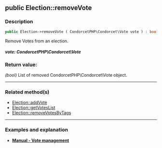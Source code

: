 ## public Election::removeVote

### Description    

```php
public Election->removeVote ( CondorcetPHP\Condorcet\Vote vote ) : bool
```

Remove Votes from an election.
    

##### **vote:** *CondorcetPHP\Condorcet\Vote*   
    


### Return value:   

*(bool)* List of removed CondorcetPHP\Condorcet\Vote object.


---------------------------------------

### Related method(s)      

* [Election::addVote](../Election%20Class/public%20Election--addVote.md)    
* [Election::getVotesList](../Election%20Class/public%20Election--getVotesList.md)    
* [Election::removeVotesByTags](../Election%20Class/public%20Election--removeVotesByTags.md)    

---------------------------------------

### Examples and explanation

* **[Manual - Vote management](https://github.com/julien-boudry/Condorcet/wiki/II-%23-B.-Vote-management-%23-2.-Manage-Vote)**    
